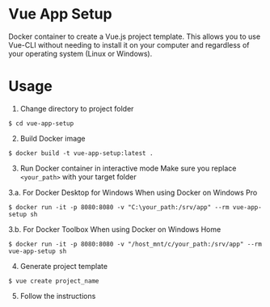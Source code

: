 # Vue App Setup
Docker container to create a Vue.js project template. This allows you to use Vue-CLI without needing to install it on your computer and regardless of your operating system (Linux or Windows).

# Usage
1. Change directory to project folder
```
$ cd vue-app-setup
```

2. Build Docker image
```
$ docker build -t vue-app-setup:latest .
```

3. Run Docker container in interactive mode
Make sure you replace `<your_path>` with your target folder

3.a. For Docker Desktop for Windows
When using Docker on Windows Pro
```
$ docker run -it -p 8080:8080 -v "C:\your_path:/srv/app" --rm vue-app-setup sh
```

3.b. For Docker Toolbox
When using Docker on Windows Home
```
$ docker run -it -p 8080:8080 -v "/host_mnt/c/your_path:/srv/app" --rm vue-app-setup sh
```

4. Generate project template
```
$ vue create project_name
```

5. Follow the instructions
